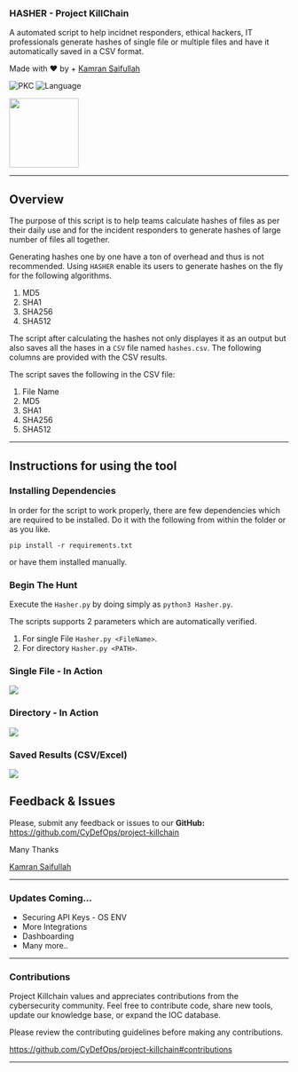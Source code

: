 ### HASHER - Project KillChain
A automated script to help incidnet responders, ethical hackers, IT professionals generate hashes of single file or multiple files and have it automatically saved in a CSV format. 

Made with :heart: by  + [Kamran Saifullah](https://linkedin.com/in/KamranSaifullah)

![PKC](https://img.shields.io/badge/Project-%20Killchain-357441)
![Language](https://img.shields.io/badge/Language-%20Python-357441?style=flat-square)

<img src="https://img1.wsimg.com/blobby/go/1cf5bcbc-aad3-42e4-a7e0-6c0149aec441/downloads/BG%20Gradient%20(2).png" width="125" height="125">

----
## Overview

The purpose of this script is to help teams calculate hashes of files as per their daily use and for the incident responders to generate hashes of large number of files all together. 

Generating hashes one by one have a ton of overhead and thus is not recommended. Using `HASHER` enable its users to generate hashes on the fly for the following algorithms. 

1. MD5
2. SHA1
3. SHA256
4. SHA512

The script after calculating the hashes not only displayes it as an output but also saves all the hases in a `CSV` file named `hashes.csv`. The following columns are provided with the CSV results. 

The script saves the following in the CSV file:

1. File Name
2. MD5
3. SHA1
4. SHA256
5. SHA512

---

## Instructions for using the tool

### Installing Dependencies
In order for the script to work properly, there are few dependencies which are required to be installed. Do it with the following from within the folder or as you like. 

```pip install -r requirements.txt```

or have them installed manually.

### Begin The Hunt

Execute the `Hasher.py` by doing simply as 
```python3 Hasher.py```. 

The scripts supports 2 parameters which are automatically verified.

1. For single File `Hasher.py <FileName>`.
2. For directory  `Hasher.py <PATH>`.


### Single File - In Action

![](https://github.com/deFr0ggy/deFr0ggy.github.io/blob/master/assets/hasher1.png?raw=true)

### Directory - In Action

![](https://github.com/deFr0ggy/deFr0ggy.github.io/blob/master/assets/hasher2.png?raw=true)


### Saved Results (CSV/Excel)

![](https://github.com/deFr0ggy/deFr0ggy.github.io/blob/master/assets/hasher3.png?raw=true)

## Feedback & Issues

Please, submit any feedback or issues to our **GitHub:** https://github.com/CyDefOps/project-killchain

Many Thanks

[Kamran Saifullah](https://linkedin.com/in/KamranSaifullah)

----

### Updates Coming...
- Securing API Keys - OS ENV
- More Integrations
- Dashboarding 
- Many more..

----

### Contributions
Project Killchain values and appreciates contributions from the cybersecurity community. Feel free to contribute code, share new tools, update our knowledge base, or expand the IOC database. 

Please review the contributing guidelines before making any contributions.

https://github.com/CyDefOps/project-killchain#contributions

----

